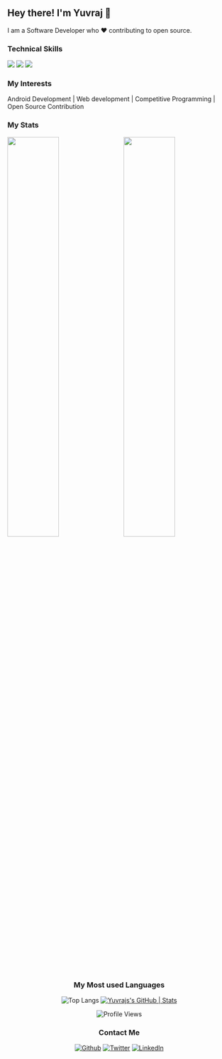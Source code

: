 ## Hey there! I'm Yuvraj 👋

I am a Software Developer who ❤ contributing to open source.
 
### Technical Skills

<img src="https://img.shields.io/badge/-Android Studio-orange?style=flat&logo=android-studio&logoColor=white"> <img src="https://img.shields.io/badge/-Kotlin-green?style=flat&logo=kotlin&logoColor=white"> <img src="https://img.shields.io/badge/-C%20&%20C++-659ad2?style=flat&logo=c%2B%2B&logoColor=ffffff"> <br />

### My Interests

Android Development | Web development | Competitive Programming | Open Source Contribution


### My Stats
<img  src="https://github-readme-stats.vercel.app/api?username=Qomfortzone&show_icons=true&theme=tokyonight" width="48%" align="right" >
<img  src="https://github-readme-streak-stats.herokuapp.com/?user=Qomfortzone&theme=tokyonight" width="48%" >
<br>


<div align="center">
 
### My Most used Languages

![Top Langs](https://github-readme-stats.vercel.app/api/top-langs/?username=Qomfortzone&show_icons=true&theme=tokyonight&layout=compact)
[![Yuvrajs's GitHub | Stats](https://stats.quine.sh/qomfortzone/github?theme=dark)](https://quine.sh)
</div>

<div align="center">

<div align="center">

![Profile Views](https://visitor-badge.laobi.icu/badge?page_id=Qomfortzone.Qomfortzone)
</div>


### Contact Me

<a href="https://github.com/Qomfortzone"><img alt="Github" src="https://img.shields.io/badge/GitHub-%2312100E.svg?&style=for-the-badge&logo=Github&logoColor=white"></a> 
<a href="https://twitter.com/yuvrajsinghgmx" rel="nofollow"><img alt="Twitter" src="https://img.shields.io/badge/twitter-%231DA1F2.svg?&style=for-the-badge&logo=twitter&logoColor=white"></a>
<a href="https://www.linkedin.com/in/Qomfortzone/" rel="nofollow"><img alt="LinkedIn" src="https://img.shields.io/badge/linkedin-%230077B5.svg?&style=for-the-badge&logo=linkedin&logoColor=white"></a> 


</div>
